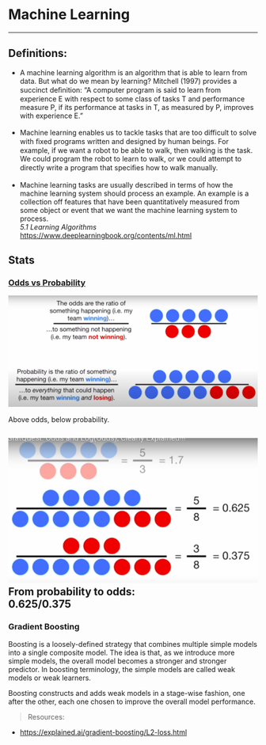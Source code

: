 # Machine Learning

---

## Definitions: 

- A machine learning algorithm is an algorithm that is able to learn from data. But what do we mean by learning? Mitchell (1997) provides a succinct deﬁnition: “A computer program is said to learn from experience E with respect to some class of tasks T and performance measure P, if its performance at tasks in T, as measured by P, improves with experience E.” <br> <br>
- Machine learning enables us to tackle tasks that are too difficult to solve with ﬁxed programs written and designed by human beings.  For example, if we want a robot to be able to walk, then walking is the task. We could program the robot to learn to walk, or we could attempt to directly write a program that speciﬁes how to walk manually. <br><br>
- Machine learning tasks are usually described in terms of how the machine learning system should process an example. An example is a collection off features that have been quantitatively measured from some object or event that we want the machine learning system to process.
  <br>*5.1 Learning Algorithms* https://www.deeplearningbook.org/contents/ml.html
  

## Stats
### [Odds vs Probability](https://www.youtube.com/watch?v=ARfXDSkQf1Y)
![Odds vs Probability](1.png)<br>

Above odds, below probability.<br>

![Odds vs Probability](2.png)
From probability to odds: <br>
0.625/0.375
<br>
---
### Gradient Boosting

Boosting is a loosely-defined strategy that combines multiple simple models into a single composite model. The idea is that, as we introduce more simple models, the overall model becomes a stronger and stronger predictor. In boosting terminology, the simple models are called weak models or weak learners.

Boosting constructs and adds weak models in a stage-wise fashion, one after the other, each one chosen to improve the overall model performance. 

> Resources:
  - https://explained.ai/gradient-boosting/L2-loss.html



